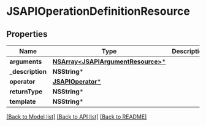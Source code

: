 # JSAPIOperationDefinitionResource

## Properties
Name | Type | Description | Notes
------------ | ------------- | ------------- | -------------
**arguments** | [**NSArray&lt;JSAPIArgumentResource&gt;***](JSAPIArgumentResource.md) |  | [optional] 
**_description** | **NSString*** |  | [optional] 
**operator** | [**JSAPIOperator***](JSAPIOperator.md) |  | [optional] 
**returnType** | **NSString*** |  | [optional] 
**template** | **NSString*** |  | [optional] 

[[Back to Model list]](../README.md#documentation-for-models) [[Back to API list]](../README.md#documentation-for-api-endpoints) [[Back to README]](../README.md)


